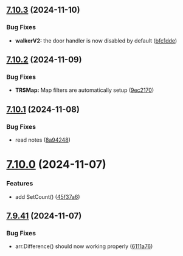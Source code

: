 ## [7.10.3](https://github.com/Torwent/SRL-T/compare/v7.10.2...v7.10.3) (2024-11-10)


### Bug Fixes

* **walkerV2:** the door handler is now disabled by default ([bfc1dde](https://github.com/Torwent/SRL-T/commit/bfc1dde439bc4636ecc798c1a95149f31241ad58))



## [7.10.2](https://github.com/Torwent/SRL-T/compare/v7.10.1...v7.10.2) (2024-11-09)


### Bug Fixes

* **TRSMap:** Map filters are automatically setup ([9ec2170](https://github.com/Torwent/SRL-T/commit/9ec2170c5d29f9a304e828a6560882c367ec8927))



## [7.10.1](https://github.com/Torwent/SRL-T/compare/v7.10.0...v7.10.1) (2024-11-08)


### Bug Fixes

* read notes ([8a94248](https://github.com/Torwent/SRL-T/commit/8a94248a340c1f3726b515e2ae2bd7b78f9c06bb))



# [7.10.0](https://github.com/Torwent/SRL-T/compare/v7.9.41...v7.10.0) (2024-11-07)


### Features

* add SetCount() ([45f37a6](https://github.com/Torwent/SRL-T/commit/45f37a65ae09ea44af87cbad9e4c1585e0c11bac))



## [7.9.41](https://github.com/Torwent/SRL-T/compare/v7.9.40...v7.9.41) (2024-11-07)


### Bug Fixes

* arr.Difference() should now working properly ([6111a76](https://github.com/Torwent/SRL-T/commit/6111a7614c87c06c078c491af69c2511f66c6606))



